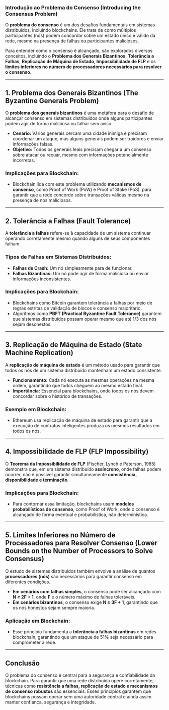 ### **Introdução ao Problema do Consenso (Introducing the Consensus Problem)**

O **problema do consenso** é um dos desafios fundamentais em sistemas distribuídos, incluindo blockchains. Ele trata de como múltiplos participantes (nós) podem concordar sobre um estado único e válido da rede, mesmo na presença de falhas ou participantes maliciosos.

Para entender como o consenso é alcançado, são explorados diversos conceitos, incluindo o **Problema dos Generais Bizantinos**, **Tolerância a Falhas**, **Replicação de Máquina de Estado**, **Impossibilidade de FLP** e os **limites inferiores no número de processadores necessários para resolver o consenso**.

---

## **1. Problema dos Generais Bizantinos (The Byzantine Generals Problem)**

O **problema dos generais bizantinos** é uma metáfora para o desafio de alcançar consenso em sistemas distribuídos onde alguns participantes podem agir de forma maliciosa ou falhar sem aviso.

- **Cenário:** Vários generais cercam uma cidade inimiga e precisam coordenar um ataque, mas alguns generais podem ser traidores e enviar informações falsas.
- **Objetivo:** Todos os generais leais precisam chegar a um consenso sobre atacar ou recuar, mesmo com informações potencialmente incorretas.

### **Implicações para Blockchain:**
- Blockchain lida com este problema utilizando **mecanismos de consenso**, como Proof of Work (PoW) e Proof of Stake (PoS), para garantir que a rede concorde sobre transações válidas mesmo na presença de nós maliciosos.

---

## **2. Tolerância a Falhas (Fault Tolerance)**

A **tolerância a falhas** refere-se à capacidade de um sistema continuar operando corretamente mesmo quando alguns de seus componentes falham.

### **Tipos de Falhas em Sistemas Distribuídos:**
- **Falhas de Crash:** Um nó simplesmente para de funcionar.
- **Falhas Bizantinas:** Um nó pode agir de forma maliciosa ou enviar informações inconsistentes.

### **Implicações para Blockchain:**
- Blockchains como Bitcoin garantem tolerância a falhas por meio de regras estritas de validação de blocos e consenso majoritário.
- Algoritmos como **PBFT (Practical Byzantine Fault Tolerance)** garantem que sistemas distribuídos possam operar mesmo que até 1/3 dos nós sejam desonestos.

---

## **3. Replicação de Máquina de Estado (State Machine Replication)**

A **replicação de máquina de estado** é um método usado para garantir que todos os nós de um sistema distribuído mantenham um estado consistente.

- **Funcionamento:** Cada nó executa as mesmas operações na mesma ordem, garantindo que todos cheguem ao mesmo estado final.
- **Importância:** Essencial para blockchains, onde todos os nós devem concordar sobre o histórico de transações.

### **Exemplo em Blockchain:**
- Ethereum usa replicação de máquina de estado para garantir que a execução de contratos inteligentes produza os mesmos resultados em todos os nós.

---

## **4. Impossibilidade de FLP (FLP Impossibility)**

O **Teorema da Impossibilidade de FLP** (Fischer, Lynch e Paterson, 1985) demonstra que, em um sistema distribuído **assíncrono**, onde falhas podem ocorrer, não é possível garantir simultaneamente **consistência, disponibilidade e terminação**.

### **Implicações para Blockchain:**
- Para contornar essa limitação, blockchains usam **modelos probabilísticos de consenso**, como Proof of Work, onde o consenso é alcançado de forma eventual e probabilística, não determinística.

---

## **5. Limites Inferiores no Número de Processadores para Resolver Consenso (Lower Bounds on the Number of Processors to Solve Consensus)**

O estudo de sistemas distribuídos também envolve a análise de quantos **processadores (nós)** são necessários para garantir consenso em diferentes condições.

- **Em cenários com falhas simples**, o consenso pode ser alcançado com **N ≥ 2F + 1**, onde **F** é o número máximo de falhas toleráveis.
- **Em cenários bizantinos**, o consenso exige **N ≥ 3F + 1**, garantindo que os nós honestos sejam sempre maioria.

### **Aplicação em Blockchain:**
- Esse princípio fundamenta a **tolerância a falhas bizantinas** em redes blockchain, garantindo que um ataque de 51% seja necessário para comprometer a rede.

---

## **Conclusão**
O problema do consenso é central para a segurança e confiabilidade da blockchain. Para garantir que uma rede distribuída opere corretamente, técnicas como **resistência a falhas, replicação de estado e mecanismos de consenso robustos** são essenciais. Esses princípios garantem que blockchains possam operar sem uma autoridade central e ainda assim manter confiança, segurança e integridade.